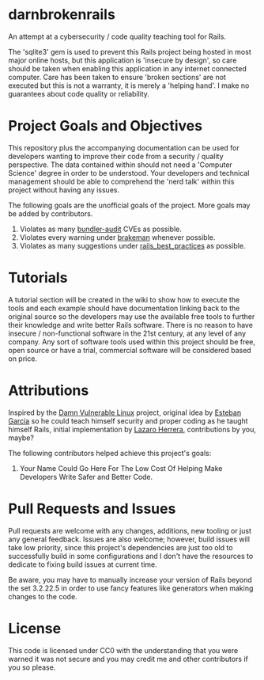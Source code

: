 # darnbrokenrails
An attempt at a cybersecurity / code quality teaching tool for Rails.

The 'sqlite3' gem is used to prevent this Rails project being hosted in most major online hosts, but this application is 'insecure by design', so care should be taken when enabling this application in any internet connected computer. Care has been taken to ensure 'broken sections' are not executed but this is not a warranty, it is merely a 'helping hand'. I make no guarantees about code quality or reliability.

# Project Goals and Objectives
This repository plus the accompanying documentation can be used for developers wanting to improve their code from a security / quality perspective. The data contained within should not need a 'Computer Science' degree in order to be understood. Your developers and technical management should be able to comprehend the 'nerd talk' within this project without having any issues.

The following goals are the unofficial goals of the project. More goals may be added by contributors.
1. Violates as many [bundler-audit](https://github.com/rubysec/bundler-audit) CVEs as possible.
2. Violates every warning under [brakeman](https://github.com/presidentbeef/brakeman) whenever possible.
3. Violates as many suggestions under [rails_best_practices](https://rails-bestpractices.com/) as possible.

# Tutorials
A tutorial section will be created in the wiki to show how to execute the tools and each example should have documentation linking back to the original source so the developers may use the available free tools to further their knowledge and write better Rails software. There is no reason to have insecure / non-functional software in the 21st century, at any level of any company. Any sort of software tools used within this project should be free, open source or have a trial, commercial software will be considered based on price.

# Attributions
Inspired by the [Damn Vulnerable Linux](https://distrowatch.com/table.php?distribution=dvl) project, original idea by [Esteban Garcia](https://www.linkedin.com/in/esteban-garcia-306468101/) so he could teach himself security and proper coding as he taught himself Rails, initial implementation by [Lazaro Herrera](https://www.linkedin.com/in/lazaroherrera/), contributions by you, maybe?

The following contributors helped achieve this project's goals:
1) Your Name Could Go Here For The Low Cost Of Helping Make Developers Write Safer and Better Code.

# Pull Requests and Issues
Pull requests are welcome with any changes, additions, new tooling or just any general feedback. Issues are also welcome; however, build issues will take low priority, since this project's dependencies are just too old to successfully build in some configurations and I don't have the resources to dedicate to fixing build issues at current time.

Be aware, you may have to manually increase your version of Rails beyond the set 3.2.22.5 in order to use fancy features like generators when making changes to the code.

# License
This code is licensed under CC0 with the understanding that you were warned it was not secure and you may credit me and other contributors if you so please.
